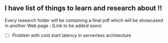 ## I have list of things to learn and research about !!

Every research folder will be containing a final pdf which will be showcased in another Web page : (Link to be added soon)

- [ ] Problem with cold start latency in serverless architecture 

